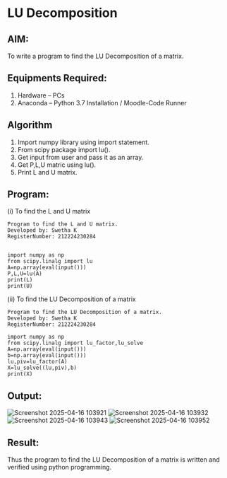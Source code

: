 # LU Decomposition 

## AIM:
To write a program to find the LU Decomposition of a matrix.

## Equipments Required:
1. Hardware – PCs
2. Anaconda – Python 3.7 Installation / Moodle-Code Runner

## Algorithm
1. Import numpy library using import statement.
2. From scipy package import lu().
3. Get input from user and pass it as an array.
4. Get P,L,U matric using lu().
5. Print L and U matrix.

## Program:
(i) To find the L and U matrix
```
Program to find the L and U matrix.
Developed by: Swetha K
RegisterNumber: 212224230284
```
```

import numpy as np
from scipy.linalg import lu
A=np.array(eval(input()))
P,L,U=lu(A)
print(L)
print(U)
```

(ii) To find the LU Decomposition of a matrix
```
Program to find the LU Decomposition of a matrix.
Developed by: Swetha K
RegisterNumber: 212224230284
```
```
import numpy as np
from scipy.linalg import lu_factor,lu_solve
A=np.array(eval(input()))
b=np.array(eval(input()))
lu,piv=lu_factor(A)
X=lu_solve((lu,piv),b)
print(X)
```

## Output:

![Screenshot 2025-04-16 103921](https://github.com/user-attachments/assets/06768555-bb3f-47da-95a1-44a5bb51b018)
![Screenshot 2025-04-16 103932](https://github.com/user-attachments/assets/19f4476b-8f27-4afd-ab6f-df6f2bd9bdf8)
![Screenshot 2025-04-16 103943](https://github.com/user-attachments/assets/fcc0eb15-1c65-4051-92d8-fc5b8fb43aec)
![Screenshot 2025-04-16 103952](https://github.com/user-attachments/assets/63a01443-1b54-4c24-8283-28abba137c0c)


## Result:
Thus the program to find the LU Decomposition of a matrix is written and verified using python programming.

